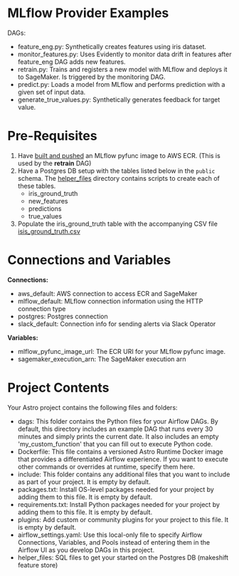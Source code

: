 MLflow Provider Examples
========

DAGs:
- feature_eng.py: Synthetically creates features using iris dataset.
- monitor_features.py: Uses Evidently to monitor data drift in features after feature_eng DAG adds new features.
- retrain.py: Trains and registers a new model with MLflow and deploys it to SageMaker. Is triggered by the monitoring DAG.
- predict.py: Loads a model from MLflow and performs prediction with a given set of input data.
- generate_true_values.py: Synthetically generates feedback for target value.


Pre-Requisites
==============

1. Have [built and pushed](https://mlflow.org/docs/latest/cli.html?highlight=sagemaker%20build%20push#mlflow-sagemaker-build-and-push-container) an MLflow pyfunc image to AWS ECR. (This is used by the **retrain** DAG)
2. Have a Postgres DB setup with the tables listed below in the `public` schema. The [helper_files](helper_files) directory contains scripts to create each of these tables. 
    - iris_ground_truth
    - new_features
    - predictions
    - true_values
3. Populate the iris_ground_truth table with the accompanying CSV file [isis_ground_truth.csv](helper_files/iris_ground_truth.csv)


Connections and Variables
=========================

**Connections:**
- aws_default: AWS connection to access ECR and SageMaker
- mlflow_default: MLflow connection information using the HTTP connection type
- postgres: Postgres connection
- slack_default: Connection info for sending alerts via Slack Operator

**Variables:**
- mlflow_pyfunc_image_url: The ECR URI for your MLflow pyfunc image.
- sagemaker_execution_arn: The SageMaker execution arn

Project Contents
================

Your Astro project contains the following files and folders:

- dags: This folder contains the Python files for your Airflow DAGs. By default, this directory includes an example DAG that runs every 30 minutes and simply prints the current date. It also includes an empty 'my_custom_function' that you can fill out to execute Python code.
- Dockerfile: This file contains a versioned Astro Runtime Docker image that provides a differentiated Airflow experience. If you want to execute other commands or overrides at runtime, specify them here.
- include: This folder contains any additional files that you want to include as part of your project. It is empty by default.
- packages.txt: Install OS-level packages needed for your project by adding them to this file. It is empty by default.
- requirements.txt: Install Python packages needed for your project by adding them to this file. It is empty by default.
- plugins: Add custom or community plugins for your project to this file. It is empty by default.
- airflow_settings.yaml: Use this local-only file to specify Airflow Connections, Variables, and Pools instead of entering them in the Airflow UI as you develop DAGs in this project.
- helper_files: SQL files to get your started on the Postgres DB (makeshift feature store)
